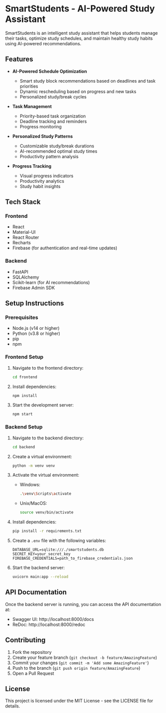 # SmartStudents - AI-Powered Study Assistant

SmartStudents is an intelligent study assistant that helps students manage their tasks, optimize study schedules, and maintain healthy study habits using AI-powered recommendations.

## Features

- **AI-Powered Schedule Optimization**
  - Smart study block recommendations based on deadlines and task priorities
  - Dynamic rescheduling based on progress and new tasks
  - Personalized study/break cycles

- **Task Management**
  - Priority-based task organization
  - Deadline tracking and reminders
  - Progress monitoring

- **Personalized Study Patterns**
  - Customizable study/break durations
  - AI-recommended optimal study times
  - Productivity pattern analysis

- **Progress Tracking**
  - Visual progress indicators
  - Productivity analytics
  - Study habit insights

## Tech Stack

### Frontend
- React
- Material-UI
- React Router
- Recharts
- Firebase (for authentication and real-time updates)

### Backend
- FastAPI
- SQLAlchemy
- Scikit-learn (for AI recommendations)
- Firebase Admin SDK

## Setup Instructions

### Prerequisites
- Node.js (v14 or higher)
- Python (v3.8 or higher)
- pip
- npm

### Frontend Setup
1. Navigate to the frontend directory:
   ```bash
   cd frontend
   ```

2. Install dependencies:
   ```bash
   npm install
   ```

3. Start the development server:
   ```bash
   npm start
   ```

### Backend Setup
1. Navigate to the backend directory:
   ```bash
   cd backend
   ```

2. Create a virtual environment:
   ```bash
   python -m venv venv
   ```

3. Activate the virtual environment:
   - Windows:
     ```bash
     .\venv\Scripts\activate
     ```
   - Unix/MacOS:
     ```bash
     source venv/bin/activate
     ```

4. Install dependencies:
   ```bash
   pip install -r requirements.txt
   ```

5. Create a `.env` file with the following variables:
   ```
   DATABASE_URL=sqlite:///./smartstudents.db
   SECRET_KEY=your_secret_key
   FIREBASE_CREDENTIALS=path_to_firebase_credentials.json
   ```

6. Start the backend server:
   ```bash
   uvicorn main:app --reload
   ```

## API Documentation

Once the backend server is running, you can access the API documentation at:
- Swagger UI: http://localhost:8000/docs
- ReDoc: http://localhost:8000/redoc

## Contributing

1. Fork the repository
2. Create your feature branch (`git checkout -b feature/AmazingFeature`)
3. Commit your changes (`git commit -m 'Add some AmazingFeature'`)
4. Push to the branch (`git push origin feature/AmazingFeature`)
5. Open a Pull Request

## License

This project is licensed under the MIT License - see the LICENSE file for details. 